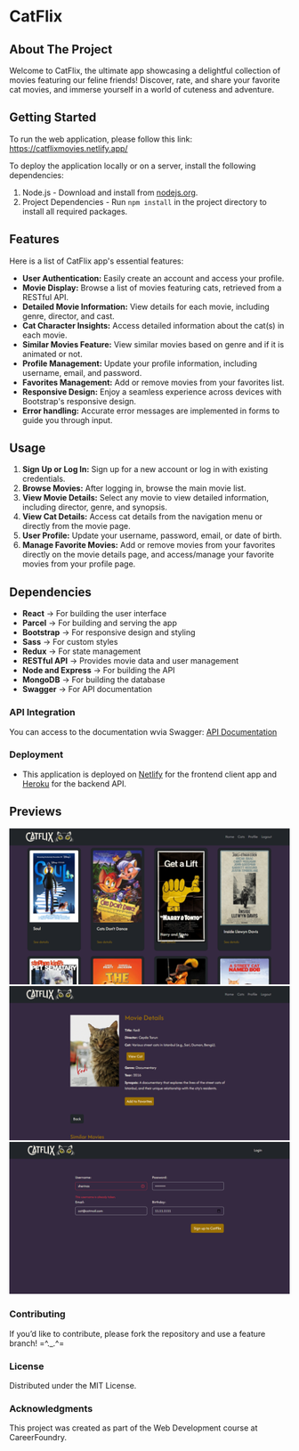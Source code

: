 # CatFlix

## About The Project

Welcome to CatFlix, the ultimate app showcasing a delightful collection of movies featuring our feline friends! Discover, rate, and share your favorite cat movies, and immerse yourself in a world of cuteness and adventure.

## Getting Started

To run the web application, please follow this link: https://catflixmovies.netlify.app/

To deploy the application locally or on a server, install the following dependencies:

1. Node.js - Download and install from [nodejs.org](https://nodejs.org/en).
2. Project Dependencies - Run `npm install` in the project directory to install all required packages.

## Features

Here is a list of CatFlix app's essential features:

- **User Authentication:** Easily create an account and access your profile.
- **Movie Display:** Browse a list of movies featuring cats, retrieved from a RESTful API.
- **Detailed Movie Information:** View details for each movie, including genre, director, and cast.
- **Cat Character Insights:** Access detailed information about the cat(s) in each movie.
- **Similar Movies Feature:** View similar movies based on genre and if it is animated or not.
- **Profile Management:** Update your profile information, including username, email, and password.
- **Favorites Management:** Add or remove movies from your favorites list.
- **Responsive Design:** Enjoy a seamless experience across devices with Bootstrap's responsive design.
- **Error handling:** Accurate error messages are implemented in forms to guide you through input.

## Usage

1. **Sign Up or Log In:** Sign up for a new account or log in with existing credentials.
2. **Browse Movies:** After logging in, browse the main movie list.
3. **View Movie Details:** Select any movie to view detailed information, including director, genre, and synopsis.
4. **View Cat Details:** Access cat details from the navigation menu or directly from the movie page.
5. **User Profile:** Update your username, password, email, or date of birth.
6. **Manage Favorite Movies:** Add or remove movies from your favorites directly on the movie details page, and access/manage your favorite movies from your profile page.

## Dependencies

- **React** → For building the user interface
- **Parcel** → For building and serving the app
- **Bootstrap** → For responsive design and styling
- **Sass** → For custom styles
- **Redux** → For state management
- **RESTful API** → Provides movie data and user management
- **Node and Express** → For building the API
- **MongoDB** → For building the database
- **Swagger** → For API documentation

### API Integration

You can access to the documentation wvia Swagger: [API Documentation](https://catflix-99a985e6fffa.herokuapp.com/api-docs/)

### Deployment

- This application is deployed on [Netlify](https://catflixmovies.netlify.app) for the frontend client app and [Heroku](https://catflix-99a985e6fffa.herokuapp.com/) for the backend API.

## Previews

![screenshot CatFlix movies list](https://github.com/sophiefau/CatFlix-client/blob/main/src/img/screenshot_movies.png)
![screenshot CatFlix movie details](https://github.com/sophiefau/CatFlix-client/blob/main/src/img/screenshot_moviedetail.png)
![screenshot CatFlix signup page](https://github.com/sophiefau/CatFlix-client/blob/main/src/img/screenshot_signup.png)

### Contributing

If you’d like to contribute, please fork the repository and use a feature branch! =^._.^=

### License

Distributed under the MIT License.

### Acknowledgments

This project was created as part of the Web Development course at CareerFoundry.

